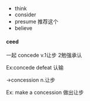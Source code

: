 - think
- consider
- presume 推荐这个
- believe

#### ceed

一起 concede v.1让步 2勉强承认

Ex:concede defeat 认输

->concession n.让步

Ex: make a concession 做出让步